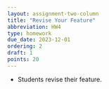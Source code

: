 ```yaml
---
layout: assignment-two-column
title: "Revise Your Feature"
abbreviation: HW4
type: homework
due_date: 2023-12-01
ordering: 2
draft: 1
points: 20
---
```


* Students revise their feature.